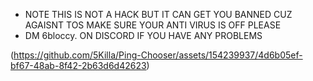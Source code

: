 - NOTE THIS IS NOT A HACK BUT IT CAN GET YOU BANNED CUZ AGAISNT TOS MAKE SURE YOUR ANTI VIRUS IS OFF PLEASE
- DM 6bloccy. ON DISCORD IF YOU HAVE ANY PROBLEMS


(https://github.com/5Killa/Ping-Chooser/assets/154239937/4d6b05ef-bf67-48ab-8f42-2b63d6d42623)
